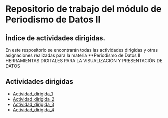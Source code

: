 # Repositorio de trabajo del módulo de Periodismo de Datos II

## Índice de actividades dirigidas. 

En este respositorio se encontrarán todas las actividades dirigidas y otras asignaciones realizadas para la materia **Periodismo de Datos II HERRAMIENTAS DIGITALES PARA LA VISUALIZACIÓN Y PRESENTACIÓN DE DATOS


## Actividades  dirigidas

- [Actividad_dirigida_1](ad1.md)
- [Actividad_dirigida_2](ad2.md)
- [Actividad_dirigida_3](ad3.md)
- [Actividad_dirigida_4](ad4.md)
